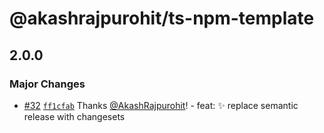 # @akashrajpurohit/ts-npm-template

## 2.0.0

### Major Changes

- [#32](https://github.com/AkashRajpurohit/ts-npm-template/pull/32) [`ff1cfab`](https://github.com/AkashRajpurohit/ts-npm-template/commit/ff1cfaba0668f6ff342bfe47efde8ab770ddc984) Thanks [@AkashRajpurohit](https://github.com/AkashRajpurohit)! - feat: :sparkles: replace semantic release with changesets
